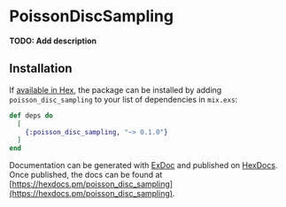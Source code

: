 # PoissonDiscSampling

**TODO: Add description**

## Installation

If [available in Hex](https://hex.pm/docs/publish), the package can be installed
by adding `poisson_disc_sampling` to your list of dependencies in `mix.exs`:

```elixir
def deps do
  [
    {:poisson_disc_sampling, "~> 0.1.0"}
  ]
end
```

Documentation can be generated with [ExDoc](https://github.com/elixir-lang/ex_doc)
and published on [HexDocs](https://hexdocs.pm). Once published, the docs can
be found at [https://hexdocs.pm/poisson_disc_sampling](https://hexdocs.pm/poisson_disc_sampling).

